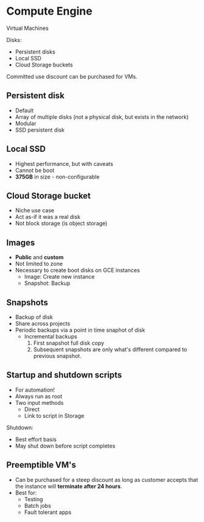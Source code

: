 # Compute Engine

Virtual Machines

Disks:
- Persistent disks
- Local SSD
- Cloud Storage buckets

Committed use discount can be purchased for VMs.

## Persistent disk

- Default
- Array of multiple disks (not a physical disk, but exists in the network)
- Modular
- SSD persistent disk

## Local SSD

- Highest performance, but with caveats
- Cannot be boot
- **375GB** in size - non-configurable

## Cloud Storage bucket

- Niche use case
- Act as-if it was a real disk
- Not block storage (is object storage)

## Images

- **Public** and **custom**
- Not limited to zone
- Necessary to create boot disks on GCE instances
  - Image: Create new instance
  - Snapshot: Backup

## Snapshots

- Backup of disk
- Share across projects
- Periodic backups via a point in time snaphot of disk
  - Incremental backups
    1. First snapshot full disk copy
    2. Subsequent snapshots are only what's different compared to previous snapshot.

## Startup and shutdown scripts

- For automation!
- Always run as root
- Two input methods
  - Direct
  - Link to script in Storage

Shutdown:

- Best effort basis
- May shut down before script completes

## Preemptible VM's

- Can be purchased for a steep discount as long as customer accepts that the instance will **terminate after 24 hours**.
- Best for:
  - Testing
  - Batch jobs
  - Fault tolerant apps
